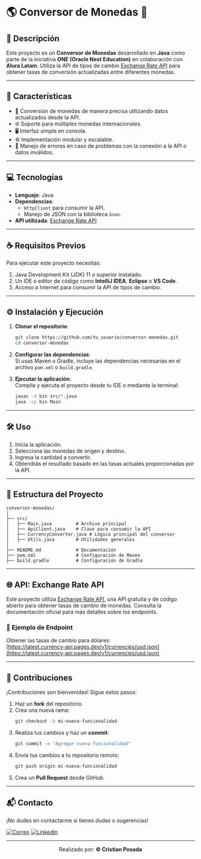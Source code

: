 # 🌎 Conversor de Monedas 💱

## 📖 Descripción 

Este proyecto es un **Conversor de Monedas** desarrollado en **Java** como parte de la iniciativa **ONE (Oracle Next Education)** en colaboración con **Alura Latam**. Utiliza la API de tipos de cambio [Exchange Rate API](https://github.com/fawazahmed0/exchange-api) para obtener tasas de conversión actualizadas entre diferentes monedas.

---

## 📄 Características 

- 🔄 Conversión de monedas de manera precisa utilizando datos actualizados desde la API.
- 🌐 Soporte para múltiples monedas internacionales.
- 🖥️ Interfaz simple en consola.
- ⚙️ Implementación modular y escalable.
- 🚨 Manejo de errores en caso de problemas con la conexión a la API o datos inválidos.

---

## 💻 Tecnologías 

- **Lenguaje**: Java  
- **Dependencias**: 
  - `HttpClient` para consumir la API.
  - Manejo de JSON con la biblioteca `Gson`.
- **API utilizada**: [Exchange Rate API](https://github.com/fawazahmed0/exchange-api)

---

## ☕ Requisitos Previos 

Para ejecutar este proyecto necesitas:  

1. Java Development Kit (JDK) 11 o superior instalado.  
2. Un IDE o editor de código como **IntelliJ IDEA**, **Eclipse** o **VS Code**.  
3. Acceso a Internet para consumir la API de tipos de cambio.  

---

## ⚙️ Instalación y Ejecución 

1. **Clonar el repositorio**:  
   ```bash
   git clone https://github.com/tu_usuario/conversor-monedas.git
   cd conversor-monedas
   ```

2. **Configurar las dependencias**:  
   Si usas Maven o Gradle, incluye las dependencias necesarias en el archivo `pom.xml` o `build.gradle`.

3. **Ejecutar la aplicación**:  
   Compila y ejecuta el proyecto desde tu IDE o mediante la terminal:  
   ```bash
   javac -d bin src/*.java
   java -cp bin Main
   ```

---

## 🛠️ Uso 

1. Inicia la aplicación.  
2. Selecciona las monedas de origen y destino.  
3. Ingresa la cantidad a convertir.  
4. Obtendrás el resultado basado en las tasas actuales proporcionadas por la API.  

---

## 📂 Estructura del Proyecto 

```plaintext
conversor-monedas/
│
├── src/
│   ├── Main.java         # Archivo principal
│   ├── ApiClient.java    # Clase para consumir la API
│   ├── CurrencyConverter.java # Lógica principal del conversor
│   ├── Utils.java        # Utilidades generales
│
├── README.md             # Documentación
├── pom.xml               # Configuración de Maven
├── build.gradle          # Configuración de Gradle
```

---

## 🌐 API: Exchange Rate API 

Este proyecto utiliza [Exchange Rate API](https://github.com/fawazahmed0/exchange-api), una API gratuita y de código abierto para obtener tasas de cambio de monedas. Consulta la documentación oficial para más detalles sobre los endpoints.  

### 🔗 Ejemplo de Endpoint  
Obtener las tasas de cambio para dólares:  
[https://latest.currency-api.pages.dev/v1/currencies/usd.json](https://latest.currency-api.pages.dev/v1/currencies/usd.json)

---

## 🤝 Contribuciones 

¡Contribuciones son bienvenidas! Sigue estos pasos:  

1. Haz un **fork** del repositorio.  
2. Crea una nueva rama:  
   ```bash
   git checkout -b mi-nueva-funcionalidad
   ```
3. Realiza tus cambios y haz un **commit**:  
   ```bash
   git commit -m "Agregar nueva funcionalidad"
   ```
4. Envía tus cambios a tu repositorio remoto:  
   ```bash
   git push origin mi-nueva-funcionalidad
   ```
5. Crea un **Pull Request** desde GitHub.  

---

## 📬 Contacto  

¡No dudes en contactarme si tienes dudas o sugerencias!  

<a href="mailto:camilochoposada2@gmail.com" title="Correo">
<img src="https://img.shields.io/badge/Gmail-D14836?style=for-the-badge&logo=gmail&logoColor=white" alt="Correo"/></a>  
<a href="https://www.linkedin.com/in/cricapoga" title="LinkedIn">
<img src="https://img.shields.io/badge/LinkedIn-0A66C2?style=for-the-badge&logo=linkedin&logoColor=white" alt="LinkedIn"/></a>  

---

<p align="center">Realizado por: <b>&copy; Cristian Posada</b></p>
